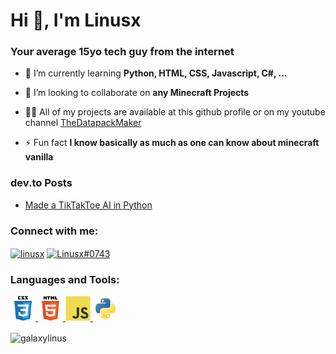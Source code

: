 <h1>Hi 👋, I'm Linusx</h1>
<h3>Your average 15yo tech guy from the internet</h3>

- 🌱 I’m currently learning **Python, HTML, CSS, Javascript, C#, ...**

- 👯 I’m looking to collaborate on **any Minecraft Projects**

- 👨‍💻 All of my projects are available at this github profile or on my youtube channel [TheDatapackMaker](https://www.youtube.com/channel/UCZmHgbzfSuv-mpf1wNUF5LA)

- ⚡ Fun fact **I know basically as much as one can know about minecraft vanilla**

### dev.to Posts
<!-- BLOG-POST-LIST:START -->
- [Made a TikTakToe AI in Python](https://dev.to/linusx/made-a-tiktaktoe-ai-in-python-18mk)
<!-- BLOG-POST-LIST:END -->

<h3 align="left">Connect with me:</h3>
<p align="left">
<a href="https://dev.to/linusx" target="blank"><img align="center" src="https://raw.githubusercontent.com/rahuldkjain/github-profile-readme-generator/master/src/images/icons/Social/devto.svg" alt="linusx" height="30" width="40" /></a>
<a href="https://discord.com/users/531070363795456000" target="blank"><img align="center" src="https://raw.githubusercontent.com/rahuldkjain/github-profile-readme-generator/master/src/images/icons/Social/discord.svg" alt="Linusx#0743" height="30" width="40" /></a>
</p>

<h3 align="left">Languages and Tools:</h3>
<p align="left"> <a href="https://www.w3schools.com/css/" target="_blank" rel="noreferrer"> <img src="https://raw.githubusercontent.com/devicons/devicon/master/icons/css3/css3-original-wordmark.svg" alt="css3" width="40" height="40"/> </a> <a href="https://www.w3.org/html/" target="_blank" rel="noreferrer"> <img src="https://raw.githubusercontent.com/devicons/devicon/master/icons/html5/html5-original-wordmark.svg" alt="html5" width="40" height="40"/> </a> <a href="https://developer.mozilla.org/en-US/docs/Web/JavaScript" target="_blank" rel="noreferrer"> <img src="https://raw.githubusercontent.com/devicons/devicon/master/icons/javascript/javascript-original.svg" alt="javascript" width="40" height="40"/> </a> <a href="https://www.python.org" target="_blank" rel="noreferrer"> <img src="https://raw.githubusercontent.com/devicons/devicon/master/icons/python/python-original.svg" alt="python" width="40" height="40"/> </a> </p>

<p><img align="center" src="https://github-readme-stats.vercel.app/api/top-langs?username=galaxylinus&show_icons=true&locale=en&layout=compact" alt="galaxylinus" /></p>
